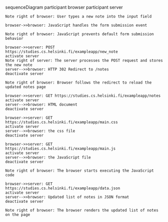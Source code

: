 sequenceDiagram
    participant browser
    participant server

    Note right of browser: User types a new note into the input field

    browser->>browser: JavaScript handles the form submission event

    Note right of browser: JavaScript prevents default form submission behavior

    browser->>server: POST https://studies.cs.helsinki.fi/exampleapp/new_note
    activate server
    Note right of server: The server processes the POST request and stores the new note
    server-->>browser: HTTP 302 Redirect to /notes
    deactivate server

    Note right of browser: Browser follows the redirect to reload the updated notes page

    browser->>server: GET https://studies.cs.helsinki.fi/exampleapp/notes
    activate server
    server-->>browser: HTML document
    deactivate server

    browser->>server: GET https://studies.cs.helsinki.fi/exampleapp/main.css
    activate server
    server-->>browser: the css file
    deactivate server

    browser->>server: GET https://studies.cs.helsinki.fi/exampleapp/main.js
    activate server
    server-->>browser: the JavaScript file
    deactivate server

    Note right of browser: The browser starts executing the JavaScript code

    browser->>server: GET https://studies.cs.helsinki.fi/exampleapp/data.json
    activate server
    server-->>browser: Updated list of notes in JSON format
    deactivate server

    Note right of browser: The browser renders the updated list of notes on the page
